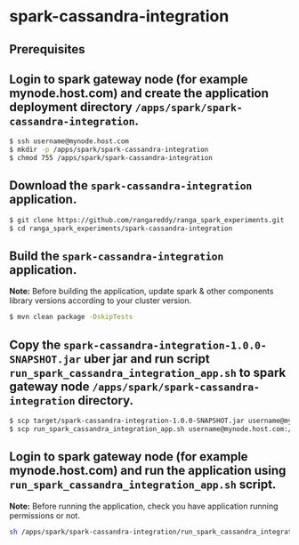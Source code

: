 # spark-cassandra-integration

## Prerequisites

## Login to spark gateway node (for example mynode.host.com) and create the application deployment directory `/apps/spark/spark-cassandra-integration`.
```sh
$ ssh username@mynode.host.com
$ mkdir -p /apps/spark/spark-cassandra-integration
$ chmod 755 /apps/spark/spark-cassandra-integration
```

## Download the `spark-cassandra-integration` application.
```sh
$ git clone https://github.com/rangareddy/ranga_spark_experiments.git
$ cd ranga_spark_experiments/spark-cassandra-integration
```

## Build the `spark-cassandra-integration` application.
**Note:** Before building the application, update spark & other components library versions according to your cluster version.
```sh
$ mvn clean package -DskipTests
```

## Copy the `spark-cassandra-integration-1.0.0-SNAPSHOT.jar` uber jar and run script `run_spark_cassandra_integration_app.sh` to spark gateway node `/apps/spark/spark-cassandra-integration` directory.
```sh
$ scp target/spark-cassandra-integration-1.0.0-SNAPSHOT.jar username@mynode.host.com:/apps/spark/spark-cassandra-integration
$ scp run_spark_cassandra_integration_app.sh username@mynode.host.com:/apps/spark/spark-cassandra-integration
```

## Login to spark gateway node (for example mynode.host.com) and run the application using `run_spark_cassandra_integration_app.sh` script.
**Note:** Before running the application, check you have application running permissions or not.
```sh
sh /apps/spark/spark-cassandra-integration/run_spark_cassandra_integration_app.sh
```
